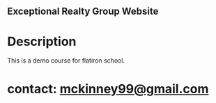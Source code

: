 Exceptional Realty Group Website
----

# Description

This is a demo course for flatiron school.

# contact: mckinney99@gmail.com


